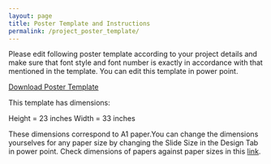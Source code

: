 ```yaml
---  
layout: page  
title: Poster Template and Instructions 
permalink: /project_poster_template/  
---  
```


Please edit following poster template according to your project details and make sure that
font style and font number is exactly in accordance with  that mentioned in the template. You can edit this template in power point.

[Download Poster Template](https://drive.google.com/file/d/17-bNcKXGbvqcclnPqKnhxIiwDQKBs9eR/view?usp=sharing)

This template has dimensions: 

Height = 23 inches
Width  = 33 inches

These dimensions correspond to A1 paper.You can change the dimensions yourselves for any paper size by changing the Slide Size in the Design Tab in power point. Check dimensions of papers against paper sizes in this [link](http://www.metroimaging.co.uk/faqs/paper-size-conversion-chart). 